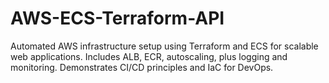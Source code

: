 # AWS-ECS-Terraform-API
Automated AWS infrastructure setup using Terraform and ECS for scalable web applications. Includes ALB, ECR, autoscaling, plus logging and monitoring. Demonstrates CI/CD principles and IaC for DevOps.
